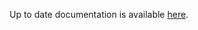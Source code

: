 <!-- DO NOT EDIT THIS FILE MANUALLY  -->
<!-- Please read the https://github.com/linuxserver/docker-webtop/blob/alpine-icewm/.github/CONTRIBUTING.md -->

Up to date documentation is available [here](https://github.com/linuxserver/docker-webtop/blob/master/README.md).
